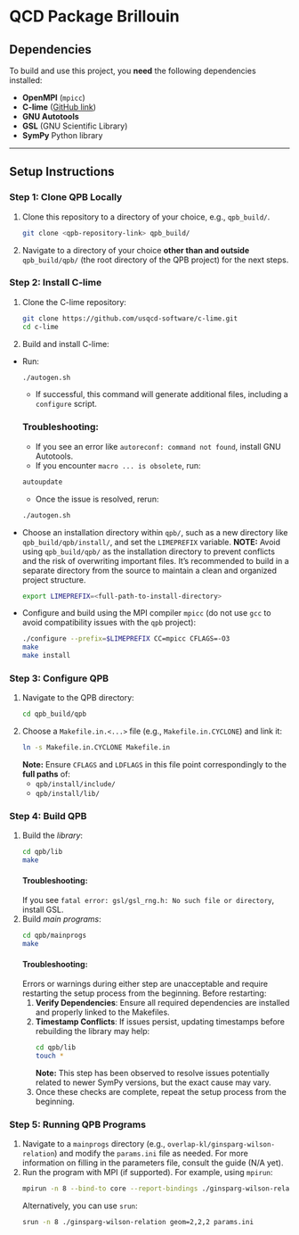 # QCD Package Brillouin 

## Dependencies
To build and use this project, you **need** the following dependencies
installed:
- **OpenMPI** (`mpicc`)
- **C-lime** ([GitHub link](https://github.com/usqcd-software/c-lime))
- **GNU Autotools**
- **GSL** (GNU Scientific Library)
- **SymPy** Python library

---

## Setup Instructions

### Step 1: Clone QPB Locally
1. Clone this repository to a directory of your choice, e.g., `qpb_build/`.
   ```bash
   git clone <qpb-repository-link> qpb_build/
   ```
2. Navigate to a directory of your choice **other than and outside**
   `qpb_build/qpb/` (the root directory of the QPB project) for the next steps.

### Step 2: Install C-lime
1. Clone the C-lime repository:
   ```bash
   git clone https://github.com/usqcd-software/c-lime.git
   cd c-lime
   ```
2. Build and install C-lime: 
* Run:
   ```bash
   ./autogen.sh
   ```
   * If successful, this command will generate additional files, including a
     `configure` script.
   ### Troubleshooting:
   * If you see an error like `autoreconf: command not found`, install GNU
     Autotools.
   * If you encounter `macro ... is obsolete`, run:
   ```bash
   autoupdate
   ```
   * Once the issue is resolved, rerun:
   ```bash
   ./autogen.sh
   ```
* Choose an installation directory within `qpb/`, such as a new directory like
  `qpb_build/qpb/install/`, and set the `LIMEPREFIX` variable. **NOTE:** Avoid
  using `qpb_build/qpb/` as the installation directory to prevent conflicts and
  the risk of overwriting important files. It’s recommended to build in a
  separate directory from the source to maintain a clean and organized project
  structure.
   ```bash
   export LIMEPREFIX=<full-path-to-install-directory>
   ```
* Configure and build using the MPI compiler `mpicc` (do not use `gcc` to avoid
  compatibility issues with the `qpb` project):
   ```bash
   ./configure --prefix=$LIMEPREFIX CC=mpicc CFLAGS=-O3
   make
   make install
   ```

### Step 3: Configure QPB
1. Navigate to the QPB directory:
   ```bash
   cd qpb_build/qpb
   ```
2. Choose a `Makefile.in.<...>` file (e.g., `Makefile.in.CYCLONE`) and link it:
   ```bash
   ln -s Makefile.in.CYCLONE Makefile.in
   ```
   **Note:** Ensure `CFLAGS` and `LDFLAGS` in this file point correspondingly to
   the **full paths** of:
   * `qpb/install/include/`
   * `qpb/install/lib/`

### Step 4: Build QPB
1. Build the *library*:
   ```bash
   cd qpb/lib
   make
   ```
   #### Troubleshooting:
   If you see `fatal error: gsl/gsl_rng.h: No such file or directory`, install
   GSL.
2. Build *main programs*:
   ```bash
   cd qpb/mainprogs
   make
   ```  
   #### Troubleshooting:
   Errors or warnings during either step are unacceptable and require restarting
   the setup process from the beginning. Before restarting:
   1. **Verify Dependencies**: Ensure all required dependencies are installed
      and properly linked to the Makefiles.
   2. **Timestamp Conflicts**: If issues persist, updating timestamps before
      rebuilding the library may help:
      ```bash
      cd qpb/lib
      touch *
      ```  
      **Note:** This step has been observed to resolve issues potentially
      related to newer SymPy versions, but the exact cause may vary.
   3. Once these checks are complete, repeat the setup process from the
      beginning.

### Step 5: Running QPB Programs

1. Navigate to a `mainprogs` directory (e.g.,
   `overlap-kl/ginsparg-wilson-relation`) and modify the `params.ini` file as
   needed. For more information on filling in the parameters file, consult the
   guide (N/A yet).  
   <!-- TODO: Guide for filling in the parameters files -->
2. Run the program with MPI (if supported). For example, using `mpirun`:
   ```bash
   mpirun -n 8 --bind-to core --report-bindings ./ginsparg-wilson-relation geom=2,2,2 params.ini
   ```
   Alternatively, you can use `srun`:
   ```bash
   srun -n 8 ./ginsparg-wilson-relation geom=2,2,2 params.ini
   ```
   